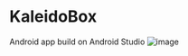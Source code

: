 # KaleidoBox
Android app build on Android Studio
![image](https://github.com/MaureenDEMO/KaleidoBox)
